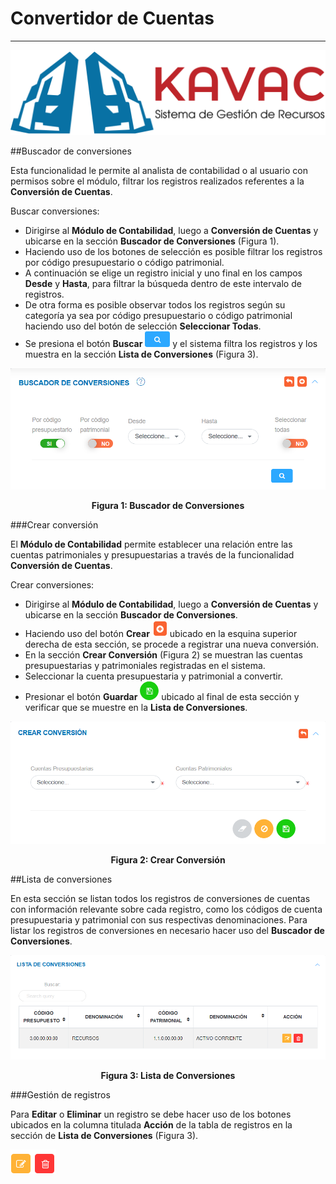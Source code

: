 # Convertidor de Cuentas
************************

![Screenshot](img/logokavac.png#imagen)

##Buscador de conversiones

Esta funcionalidad le permite al analista de contabilidad o al usuario con permisos sobre el módulo, filtrar los registros realizados referentes a la **Conversión de Cuentas**. 

Buscar conversiones:

- Dirigirse al **Módulo de Contabilidad**, luego a **Conversión de Cuentas** y ubicarse en la sección **Buscador de Conversiones** (Figura 1).
- Haciendo uso de los botones de selección es posible filtrar los registros por código
presupuestario o código patrimonial. 
- A continuación se elige un registro inicial y uno final en los campos **Desde** y **Hasta**, para filtrar la búsqueda dentro de este intervalo de registros. 
- De otra forma es posible observar todos los registros según su categoría ya sea por código presupuestario o código patrimonial haciendo uso del botón de selección **Seleccionar Todas**.
- Se presiona el botón **Buscar** ![Screenshot](img/search.png#imagen) y el sistema filtra los registros y los muestra en la sección **Lista de Conversiones** (Figura 3).

![Screenshot](img/figure_1.png#imagen)<div style="text-align: center;font-weight: bold">Figura 1: Buscador de Conversiones</div>
  

###Crear conversión

El **Módulo de Contabilidad** permite establecer una relación entre las cuentas patrimoniales y presupuestarias a través de la funcionalidad **Conversión de Cuentas**. 

Crear conversiones:

- Dirigirse al **Módulo de Contabilidad**, luego a **Conversión de Cuentas** y ubicarse en la sección **Buscador de Conversiones**.
- Haciendo uso del botón **Crear** ![Screenshot](img/create.png#imagen) ubicado en la esquina superior derecha de esta sección, se procede a registrar una nueva conversión.
- En la sección **Crear Conversión** (Figura 2) se muestran las cuentas presupuestarias y  patrimoniales registradas en el sistema. 
- Seleccionar la cuenta presupuestaria y patrimonial a convertir. 
- Presionar el botón **Guardar** ![Screenshot](img/save.png#imagen) ubicado al final de esta sección y verificar que se muestre en la **Lista de Conversiones**.  

![Screenshot](img/figure_2.png#imagen)<div style="text-align: center;font-weight: bold">Figura 2: Crear Conversión</div>

##Lista de conversiones 

En esta sección se listan todos los registros de conversiones de cuentas con información relevante sobre cada registro, como los códigos de cuenta presupuestaria y patrimonial con sus respectivas denominaciones.	Para listar los registros de conversiones en necesario hacer uso del **Buscador de Conversiones**.

![Screenshot](img/figure_3.png#imagen)<div style="text-align: center;font-weight: bold">Figura 3: Lista de Conversiones</div>

###Gestión de registros 

Para **Editar** o **Eliminar** un registro se debe hacer uso de los botones ubicados en la columna titulada **Acción** de la tabla de registros en la sección de **Lista de Conversiones** (Figura 3).

![Screenshot](img/manage_1.png#imagen)

























   